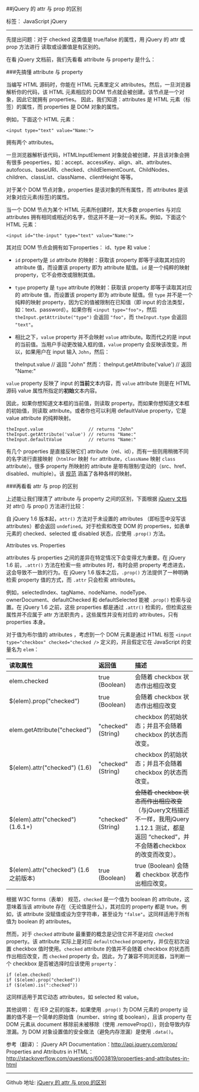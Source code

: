 ##jQuery 的 attr 与 prop 的区别

标签： JavaScript jQuery

---

先提出问题：对于 checked 这类值是 true/false 的属性，用 jQuery 的 attr 或 prop 方法进行 读取或设置值是有区别的。

在看 jQuery 文档前，我们先看看 attribute 与 property 是什么：

###先搞懂 attribute 与 property

当编写 HTML 源码时，你能在 HTML 元素里定义 attributes。然后，一旦浏览器解析你的代码，该 HTML 元素相应的 DOM 节点就会被创建。该节点是一个对象，因此它就拥有 properties。
因此，我们知道：attributes 是 HTML 元素（标签）的属性，而 properties 是 DOM 对象的属性。

例如，下面这个 HTML 元素：

    <input type="text" value="Name:">

拥有两个 attributes。

一旦浏览器解析该代码，HTMLInputElement 对象就会被创建，并且该对象会拥有很多 peoperties，如：accept、accessKey、align、alt、attributes、autofocus、baseURI、checked、childElementCount、ChildNodes、children、classList、className、clientHeight 等等。

对于某个 DOM 节点对象，properties 是该对象的所有属性，而 attributes 是该对象对应元素(标签)的属性。

当一个 DOM 节点为某个 HTML 元素所创建时，其大多数 properties 与对应 attributes 拥有相同或相近的名字，但这并不是一对一的关系。例如，下面这个 HTML 元素：

    <input id="the-input" type="text" value="Name:">
    
其对应 DOM 节点会拥有如下properties： id、type 和 value：

 - `id` property是 `id` attribute 的映射：获取该 property 即等于读取其对应的 attribute 值，而设置该 property 即为 attribute 赋值。`id` 是一个纯粹的映射 property，它不会修改或限制其值。
 - `type` property 是 `type` attribute 的映射：获取该 property 即等于读取其对应的 attribute 值，而设置该 property 即为 attribute 赋值。但 `type` 并不是一个纯粹的映射 property，因为它的值被限制在已知值（即 input 的合法类型，如：text、password）。如果你有 `<input type="foo">`，然后 `theInput.getAttribute("type")` 会返回 `"foo"`，而 `theInput.type` 会返回 `"text"`。
 - 相比之下，`value` property 并不会映射 `value` attribute。取而代之的是 input 的当前值。当用户手动更改输入框的值，`value` property 会反映该改变。所以，如果用户在 input 输入 `John`，然后：

    theInput.value // 返回 "John"
然而：
    theInput.getAttribute('value') // 返回 "Name:"

`value` property 反映了 input 的**当前**文本内容，而 `value` attribute 则是在 HTML 源码 value 属性所指定的**初始**文本内容。

因此，如果你想知道文本框的当前值，则读取 property。而如果你想知道文本框的初始值，则读取 attribute。或者你也可以利用 defaultValue property，它是 value attribute 的纯粹映射。

    theInput.value                 // returns "John"
    theInput.getAttribute('value') // returns "Name:"
    theInput.defaultValue          // returns "Name:"
    
有几个 properties 是直接反映它们 attribute（rel、id），而有一些则用稍微不同的名字进行直接映射（`htmlFor` 映射 `for` attribute，`className` 映射 `class` attribute）。很多 property 所映射的 attribute 是带有限制/变动的（src、href、disabled、multiple）。该 [规范][1] 涵盖了各种各样的映射。


###再看看 attr 与 prop 的区别


上述能让我们理清了 attribute 与 property 之间的区别，下面根据 [jQuery 文档][2] 对 attr() 与 prop() 方法进行比较：

自 jQuery 1.6 版本起，`attr()` 方法对于未设置的 attributes （即标签中没写该 attributes）都会返回 `undefined`。对于检索和改变 DOM 的 properties，如表单元素的 checked、selected 或 disabled 状态，应使用 `.prop()` 方法。

Attributes vs. Properties

attributes 与 properties 之间的差异在特定情况下会变得尤为重要。在 jQuery 1.6 前，`.attr()` 方法在检索一些 attributes 时，有时会把 property 考虑进去，这会导致不一致的行为。在 jQuery 1.6 版本之后，`.prop()` 方法提供了一种明确检索 property 值的方式，而 `.attr` 只会检索 attributes。

例如，selectedIndex、tagName、nodeName、nodeType、ownerDocument、defaultChecked 和 defaultSelected 能被 `.prop()` 检索与设置。在 jQuery 1.6 之前，这些 properties 都是通过 `.attr()` 检索的，但检索这些属性并不应属于 attr 方法职责内 。这些属性并没有对应的 attributes，只有 properties 本身。

对于值为布尔值的 attributes ，考虑到一个 DOM 元素是通过 HTML 标签 `<input type="checkbox" checked="checked />` 定义的，并且假定它在 JavaScript 的变量名为 `elem`：

| 读取属性 	| 返回值 	| 描述 	|
|:---------------------------------------	|:--------------------	|:------------------------------------------------------------------------------------------------------------------------------------------------	|
| elem.checked 	| true (Boolean) 	| 会随着 checkbox 状态作出相应改变 	|
| $(elem).prop("checked") 	| true (Boolean) 	| 会随着 checkbox 状态作出相应改变 	|
| elem.getAttribute("checked") 	| "checked" (String) 	| checkbox 的初始状态；并且不会随着 checkbox 的状态而改变。 	|
| $(elem).attr("checked") (1.6) 	| "checked" (String) 	| checkbox 的初始状态；并且不会随着 checkbox 的状态而改变。 	|
| $(elem).attr("checked") (1.6.1+) 	| "checked" (String) 	| ~~会随着 checkbox 状态而作出相应改变~~（与jQuery文档描述不一样，我用jQuery 1.12.1 测试，都是返回 “checked”，并不会随着checkbox的改变而改变）。 	|
| $(elem).attr("checked") (1.6之前版本) 	| true (Boolean) 	| true (Boolean) 会随着 checkbox 状态作出相应改变。 	|

根据 W3C forms（表单） 规范，`checked` 是一个值为 boolean 的 attribute，这意味着当该 attribute 存在（无论值是什么），其对应的 property 都是 true。例如，该 attribute 没赋值或设为空字符串，甚至设为 `"false"`。这同样适用于所有值为 boolean 的 attributes。

然而，对于 `checked` attribute 最重要的概念是记住它并不是对应 `checked` property。该 attribute 实际上是对应 `defaultChecked` property，并仅在初次设置 checkbox 值时使用。`checked` attribute 的值并不会随着 checkbox 的状态而作出相应改变，而 `checked` property 会。因此，为了兼容不同浏览器，当判断一个 checkbox 是否被选择时应该使用 `property`：

    if (elem.checked)
    if ($(elem).prop("checked"))
    if ($(elem).is(":checked"))
    
这同样适用于其它动态 attributes，如 selected 和 value。

其他说明：
在 IE9 之前的版本，如果使用 `.prop()` 为 DOM 元素的 property 设置的值不是一个简单的原始值（number、string 或 boolean），且该 property 在 DOM 元素从 document 移除前未被移除（使用 .removeProp()），则会导致内存泄漏。为 DOM 对象设置值的安全做法（避免内存泄漏）是使用  `.data()`。


参考（翻译）：
jQuery API Documentation：http://api.jquery.com/prop/  
Properties and Attributrs in HTML：http://stackoverflow.com/questions/6003819/properties-and-attributes-in-html

------

Github 地址: [jQuery 的 attr 与 prop 的区别](https://github.com/JChehe/blog/blob/master/posts/jQuery%20%E7%9A%84%20attr%20%E4%B8%8E%20prop%20%E7%9A%84%E5%8C%BA%E5%88%AB.md)

  [1]: https://www.w3.org/TR/html5/infrastructure.html#reflect
  [2]: http://api.jquery.com/prop/
